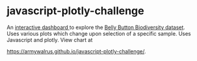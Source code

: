 # javascript-plotly-challenge

An <a href="https://armywalrus.github.io/javascript-plotly-challenge/" target="_blank"> interactive dashboard <a/>to explore the <a href ="http://robdunnlab.com/projects/belly-button-biodiversity/">Belly Button Biodiversity dataset</a>.  Uses various plots which change upon selection of a specific sample. Uses Javascript and plotly. View chart at 

https://armywalrus.github.io/javascript-plotly-challenge/.
